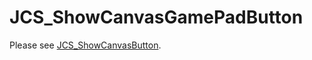 # JCS_ShowCanvasGamePadButton

Please see [JCS_ShowCanvasButton](https://jcs090218.github.io/JCSUnity/ScriptReference/index.html?page=UI_sl_Button_sl_Canvas_sl_JCS_ShowCanvasButton).
